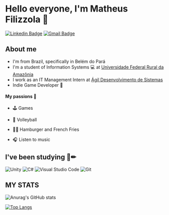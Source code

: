    # Hello everyone, I'm Matheus Filizzola 👋
   
[![Linkedin Badge](https://img.shields.io/badge/-LinkedIn-blue?style=flat-square&logo=Linkedin&logoColor=white)](https://www.linkedin.com/in/matheusfilizzola/)
[![Gmail Badge](https://img.shields.io/badge/-Gmail-c14438?style=flat-square&logo=Gmail&logoColor=white)](mailto:matheusfilizzola98@gmail.com)

   ## About me
   - I'm from Brazil, specifically in Belém do Pará
   - I'm a student of Information Systems 💻 at [Universidade Federal Rural da Amazônia](https://agildesenvolvimento.com/)
   - I work as an IT Management Intern at [Ágil Desenvolvimento de Sistemas](https://agildesenvolvimento.com/)
   - Indie Game Developer 👾
   
   #### My passions 🤩
   - 🕹 Games
   
   - 🏐 Volleyball
   
   - 🍔🍟 Hamburger and French Fries
   
   - 🎧 Listen to music



   
   ## I've been studying 📕✏
   <img alt="Unity" src="https://img.shields.io/badge/unity%20-%23000000.svg?&style=for-the-badge&logo=unity&logoColor=white"/> <img alt="C#"   src="https://img.shields.io/badge/c%23%20-%23239120.svg?&style=for-the-badge&logo=c-sharp&logoColor=white"/> <img alt="Visual Studio Code" src="https://img.shields.io/badge/Visual%20Studio%20Code-0078d7.svg?&style=for-the-badge&logo=visual-studio-code&logoColor=white"/> <img alt="Git" src="https://img.shields.io/badge/git%20-%23F05033.svg?&style=for-the-badge&logo=git&logoColor=white"/>
   
   
   
   
   
   ## MY STATS
   ![Anurag's GitHub stats](https://github-readme-stats.vercel.app/api?username=matheusfilizzola&show_icons=true&theme=material-palenight)
   
   [![Top Langs](https://github-readme-stats.vercel.app/api/top-langs/?username=matheusfilizzola&layout=compact&theme=material-palenight)](https://github.com/anuraghazra/github-readme-stats)
   
   
   
   

<!--
**matheusfilizzola/matheusfilizzola** is a ✨ _special_ ✨ repository because its `README.md` (this file) appears on your GitHub profile.

Here are some ideas to get you started:

- 🔭 I’m currently working on ...
- 🌱 I’m currently learning ...
- 👯 I’m looking to collaborate on ...
- 🤔 I’m looking for help with ...
- 💬 Ask me about ...
- 📫 How to reach me: ...
- 😄 Pronouns: ...
- ⚡ Fun fact: ...
-->
